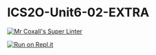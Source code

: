# ICS2O-Unit6-02-EXTRA

[![Mr Coxall's Super Linter](https://github.com/Allen-Li-hub/ICS2O-Unit6-02-EXTRA//workflows/Mr%20Coxall's%20Super%20Linter/badge.svg)](https://github.com/Allen-Li-hub/ICS2O-Unit6-02-EXTRA//actions/)

[![Run on Repl.it](https://repl.it/badge/github/Allen-Li-hub/ICS2O-Unit6-02-EXTRA/)](https://repl.it/github/Allen-Li-hub/ICS2O-Unit6-02-EXTRA/)
